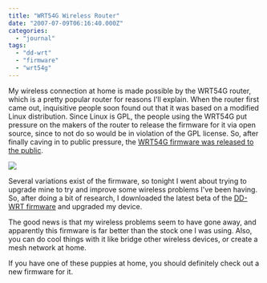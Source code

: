 ```yaml
---
title: "WRT54G Wireless Router"
date: "2007-07-09T06:16:40.000Z"
categories: 
  - "journal"
tags: 
  - "dd-wrt"
  - "firmware"
  - "wrt54g"
---
```


My wireless connection at home is made possible by the WRT54G router, which is a pretty popular router for reasons I'll explain. When the router first came out, inquisitive people soon found out that it was based on a modified Linux distribution. Since Linux is GPL, the people using the WRT54G put pressure on the makers of the router to release the firmware for it via open source, since to not do so would be in violation of the GPL license. So, after finally caving in to public pressure, the [WRT54G firmware was released to the public](http://en.wikipedia.org/wiki/WRT54G).

![](images/Linksys_WRT54G_V1.jpg)

Several variations exist of the firmware, so tonight I went about trying to upgrade mine to try and improve some wireless problems I've been having. So, after doing a bit of research, I downloaded the latest beta of the [DD-WRT firmware](http://www.dd-wrt.com/dd-wrtv2/index.php) and upgraded my device.

The good news is that my wireless problems seem to have gone away, and apparently this firmware is far better than the stock one I was using. Also, you can do cool things with it like bridge other wireless devices, or create a mesh network at home.

If you have one of these puppies at home, you should definitely check out a new firmware for it.
